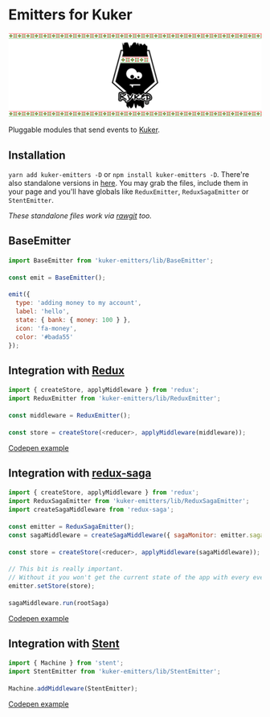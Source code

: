 # Emitters for Kuker

![kuker](./img/kuker_banner.jpg)

Pluggable modules that send events to [Kuker](https://github.com/krasimir/kuker). 

## Installation

`yarn add kuker-emitters -D` or `npm install kuker-emitters -D`. There're also standalone versions in [here](./standalone). You may grab the files, include them in your page and you'll have globals like `ReduxEmitter`, `ReduxSagaEmitter` or `StentEmitter`.

*These standalone files work via [rawgit](https://rawgit.com/krasimir/kuker-emitters/master/standalone/ReduxEmitter.js) too.*

## BaseEmitter

```js
import BaseEmitter from 'kuker-emitters/lib/BaseEmitter';

const emit = BaseEmitter();

emit({
  type: 'adding money to my account',
  label: 'hello',
  state: { bank: { money: 100 } },
  icon: 'fa-money',
  color: '#bada55'
});
```

## Integration with [Redux](https://redux.js.org/)

```js
import { createStore, applyMiddleware } from 'redux';
import ReduxEmitter from 'kuker-emitters/lib/ReduxEmitter';

const middleware = ReduxEmitter();

const store = createStore(<reducer>, applyMiddleware(middleware));
```

[Codepen example](https://codepen.io/krasimir/pen/vpYrqw)

## Integration with [redux-saga](https://redux-saga.js.org/)

```js
import { createStore, applyMiddleware } from 'redux';
import ReduxSagaEmitter from 'kuker-emitters/lib/ReduxSagaEmitter';
import createSagaMiddleware from 'redux-saga';

const emitter = ReduxSagaEmitter();
const sagaMiddleware = createSagaMiddleware({ sagaMonitor: emitter.sagaMonitor });

const store = createStore(<reducer>, applyMiddleware(sagaMiddleware));

// This bit is really important.
// Without it you won't get the current state of the app with every event.
emitter.setStore(store);

sagaMiddleware.run(rootSaga)
```

[Codepen example](https://codepen.io/krasimir/pen/vpYrqw)

## Integration with [Stent](https://github.com/krasimir/stent)

```js
import { Machine } from 'stent';
import StentEmitter from 'kuker-emitters/lib/StentEmitter';

Machine.addMiddleware(StentEmitter);
```

[Codepen example](https://codepen.io/krasimir/pen/YEjYvR)